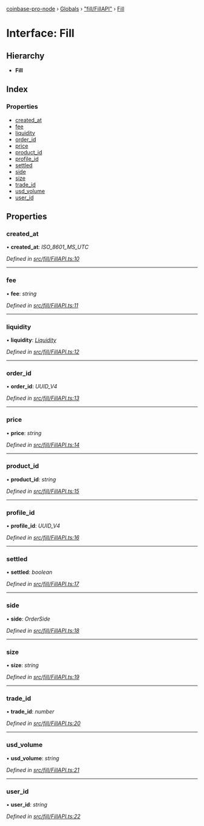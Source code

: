 [coinbase-pro-node](../README.md) › [Globals](../globals.md) › ["fill/FillAPI"](../modules/_fill_fillapi_.md) › [Fill](_fill_fillapi_.fill.md)

# Interface: Fill

## Hierarchy

- **Fill**

## Index

### Properties

- [created_at](_fill_fillapi_.fill.md#created_at)
- [fee](_fill_fillapi_.fill.md#fee)
- [liquidity](_fill_fillapi_.fill.md#liquidity)
- [order_id](_fill_fillapi_.fill.md#order_id)
- [price](_fill_fillapi_.fill.md#price)
- [product_id](_fill_fillapi_.fill.md#product_id)
- [profile_id](_fill_fillapi_.fill.md#profile_id)
- [settled](_fill_fillapi_.fill.md#settled)
- [side](_fill_fillapi_.fill.md#side)
- [size](_fill_fillapi_.fill.md#size)
- [trade_id](_fill_fillapi_.fill.md#trade_id)
- [usd_volume](_fill_fillapi_.fill.md#usd_volume)
- [user_id](_fill_fillapi_.fill.md#user_id)

## Properties

### created_at

• **created_at**: _ISO_8601_MS_UTC_

_Defined in [src/fill/FillAPI.ts:10](https://github.com/bennyn/coinbase-pro-node/blob/6dc414a/src/fill/FillAPI.ts#L10)_

---

### fee

• **fee**: _string_

_Defined in [src/fill/FillAPI.ts:11](https://github.com/bennyn/coinbase-pro-node/blob/6dc414a/src/fill/FillAPI.ts#L11)_

---

### liquidity

• **liquidity**: _[Liquidity](../enums/_fill_fillapi_.liquidity.md)_

_Defined in [src/fill/FillAPI.ts:12](https://github.com/bennyn/coinbase-pro-node/blob/6dc414a/src/fill/FillAPI.ts#L12)_

---

### order_id

• **order_id**: _UUID_V4_

_Defined in [src/fill/FillAPI.ts:13](https://github.com/bennyn/coinbase-pro-node/blob/6dc414a/src/fill/FillAPI.ts#L13)_

---

### price

• **price**: _string_

_Defined in [src/fill/FillAPI.ts:14](https://github.com/bennyn/coinbase-pro-node/blob/6dc414a/src/fill/FillAPI.ts#L14)_

---

### product_id

• **product_id**: _string_

_Defined in [src/fill/FillAPI.ts:15](https://github.com/bennyn/coinbase-pro-node/blob/6dc414a/src/fill/FillAPI.ts#L15)_

---

### profile_id

• **profile_id**: _UUID_V4_

_Defined in [src/fill/FillAPI.ts:16](https://github.com/bennyn/coinbase-pro-node/blob/6dc414a/src/fill/FillAPI.ts#L16)_

---

### settled

• **settled**: _boolean_

_Defined in [src/fill/FillAPI.ts:17](https://github.com/bennyn/coinbase-pro-node/blob/6dc414a/src/fill/FillAPI.ts#L17)_

---

### side

• **side**: _OrderSide_

_Defined in [src/fill/FillAPI.ts:18](https://github.com/bennyn/coinbase-pro-node/blob/6dc414a/src/fill/FillAPI.ts#L18)_

---

### size

• **size**: _string_

_Defined in [src/fill/FillAPI.ts:19](https://github.com/bennyn/coinbase-pro-node/blob/6dc414a/src/fill/FillAPI.ts#L19)_

---

### trade_id

• **trade_id**: _number_

_Defined in [src/fill/FillAPI.ts:20](https://github.com/bennyn/coinbase-pro-node/blob/6dc414a/src/fill/FillAPI.ts#L20)_

---

### usd_volume

• **usd_volume**: _string_

_Defined in [src/fill/FillAPI.ts:21](https://github.com/bennyn/coinbase-pro-node/blob/6dc414a/src/fill/FillAPI.ts#L21)_

---

### user_id

• **user_id**: _string_

_Defined in [src/fill/FillAPI.ts:22](https://github.com/bennyn/coinbase-pro-node/blob/6dc414a/src/fill/FillAPI.ts#L22)_
